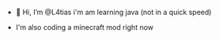- 👋 Hi, I’m @L4tias i'm am learning java (not in a quick speed)

- I'm also coding a minecraft mod right now
